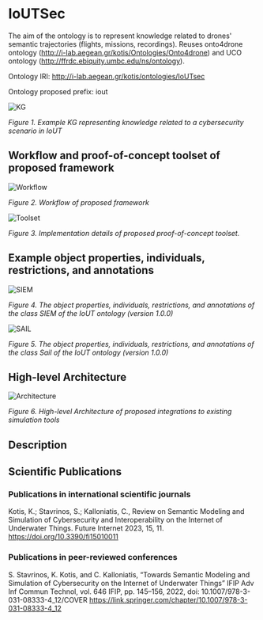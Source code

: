 # IoUTSec
The aim of the ontology is to represent knowledge related to drones' semantic trajectories (flights, missions, recordings). Reuses onto4drone ontology (http://i-lab.aegean.gr/kotis/Ontologies/Onto4drone) and UCO ontology (http://ffrdc.ebiquity.umbc.edu/ns/ontology).

Ontology IRI: http://i-lab.aegean.gr/kotis/ontologies/IoUTsec

Ontology proposed prefix: iout

![KG](https://github.com/StavrosCaptain/IoUTSec/blob/main/Images/classes_properties_with_relationships.png)

_Figure 1. Example KG representing knowledge related to a cybersecurity scenario in IoUT_

## **Workflow and proof-of-concept toolset of proposed framework**

![Workflow](https://github.com/StavrosCaptain/IoUTSec/blob/main/Images/workflow.png)

_Figure 2. Workflow of proposed framework_

![Toolset](https://github.com/StavrosCaptain/IoUTSec/blob/main/Images/proof-of-concept%20implementation%20toolset.png)

_Figure 3. Implementation details of proposed proof-of-concept toolset._

## **Example object properties, individuals, restrictions, and annotations**

![SIEM](https://github.com/StavrosCaptain/IoUTSec/blob/main/Images/siem%20protege.png)

_Figure 4. The object properties, individuals, restrictions, and annotations of the class SIEM of the IoUT ontology (version 1.0.0)_

![SAIL](https://github.com/StavrosCaptain/IoUTSec/blob/main/Images/sail%20protege.png)

_Figure 5. The object properties, individuals, restrictions, and annotations of the class Sail of the IoUT ontology (version 1.0.0)_

## **High-level Architecture**
![Architecture](https://github.com/StavrosCaptain/IoUTSec/blob/main/Images/High-level%20architecture.png)

_Figure 6. High-level Architecture of proposed integrations to existing simulation tools_

## **Description**

## **Scientific Publications**
### **Publications in international scientific journals**
Kotis, K.; Stavrinos, S.; Kalloniatis, C., Review on Semantic Modeling and 
Simulation of Cybersecurity and Interoperability on the Internet of Underwater Things. 
Future Internet 2023, 15, 11. https://doi.org/10.3390/fi15010011 

### **Publications in peer-reviewed conferences**
S. Stavrinos, K. Kotis, and C. Kalloniatis, “Towards Semantic Modeling and Simulation 
of Cybersecurity on the Internet of Underwater Things” IFIP Adv Inf Commun Technol, 
vol. 646 IFIP, pp. 145–156, 2022, doi: 10.1007/978-3-031-08333-4_12/COVER
https://link.springer.com/chapter/10.1007/978-3-031-08333-4_12
